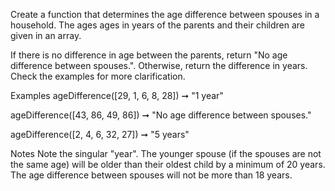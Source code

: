 Create a function that determines the age difference between spouses in a household. The ages ages in years of the parents and their children are given in an array.

If there is no difference in age between the parents, return "No age difference between spouses.". Otherwise, return the difference in years. Check the examples for more clarification.

Examples
ageDifference([29, 1, 6, 8, 28]) ➞ "1 year"

ageDifference([43, 86, 49, 86]) ➞ "No age difference between spouses."

ageDifference([2, 4, 6, 32, 27]) ➞ "5 years"

Notes
Note the singular "year".
The younger spouse (if the spouses are not the same age) will be older than their oldest child by a minimum of 20 years.
The age difference between spouses will not be more than 18 years.
